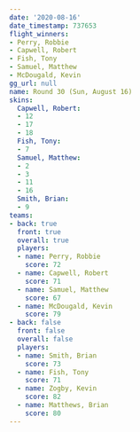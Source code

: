 ```yaml
---
date: '2020-08-16'
date_timestamp: 737653
flight_winners:
- Perry, Robbie
- Capwell, Robert
- Fish, Tony
- Samuel, Matthew
- McDougald, Kevin
gg_url: null
name: Round 30 (Sun, August 16)
skins:
  Capwell, Robert:
  - 12
  - 17
  - 18
  Fish, Tony:
  - 7
  Samuel, Matthew:
  - 2
  - 3
  - 11
  - 16
  Smith, Brian:
  - 9
teams:
- back: true
  front: true
  overall: true
  players:
  - name: Perry, Robbie
    score: 72
  - name: Capwell, Robert
    score: 71
  - name: Samuel, Matthew
    score: 67
  - name: McDougald, Kevin
    score: 79
- back: false
  front: false
  overall: false
  players:
  - name: Smith, Brian
    score: 73
  - name: Fish, Tony
    score: 71
  - name: Zogby, Kevin
    score: 82
  - name: Matthews, Brian
    score: 80
---
```

